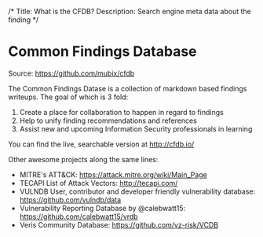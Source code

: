 /*
Title: What is the CFDB?
Description: Search engine meta data about the finding
*/

# Common Findings Database

Source: https://github.com/mubix/cfdb

The Common Findings Datase is a collection of markdown based findings writeups.
The goal of which is 3 fold:

1. Create a place for collaboration to happen in regard to findings
2. Help to unify finding recommendations and references
3. Assist new and upcoming Information Security professionals in learning

You can find the live, searchable version at http://cfdb.io/

Other awesome projects along the same lines:

- MITRE's ATT&CK: https://attack.mitre.org/wiki/Main_Page
- TECAPI List of Attack Vectors: http://tecapi.com/
- VULNDB User, contributor and developer friendly vulnerability database: https://github.com/vulndb/data
- Vulnerability Reporting Database by @calebwatt15: https://github.com/calebwatt15/vrdb
- Veris Community Database: https://github.com/vz-risk/VCDB
